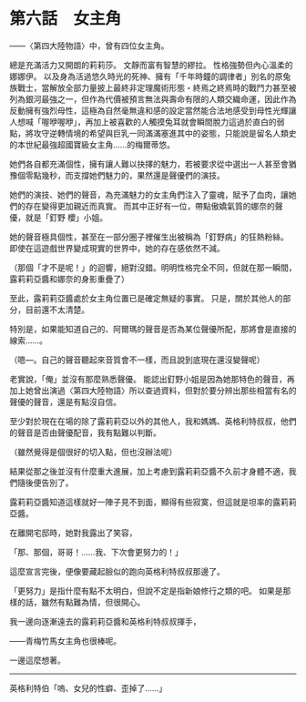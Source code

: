# 第六話　女主角

――〈第四大陸物語〉中，曾有四位女主角。

總是充滿活力又開朗的莉莉莎。
文靜而富有智慧的繆拉。
性格強勢但內心溫柔的娜娜伊。
以及身為活過悠久時光的死神、擁有「千年時鐘的調律者」別名的原兔族戰士，當解放全部力量披上最終非定理魔術形態・終焉之終焉時的戰鬥力甚至被列為銀河最強之一，但作為代價被預言無法與壽命有限的人類交織命運，因此作為反動擁有強烈母性，這極為自然毫無違和感的設定當然能合法地感受到母性光輝讓人想喊「喔咿喔咿」，再加上被喜歡的人觸摸兔耳就會瞬間脫力這過於直白的弱點，將攻守逆轉情境的希望與巨乳一同滿滿塞進其中的姿態，只能說是留名人類史的本世紀最強超國寶級女主角……的梅爾蒂悠。

她們各自都充滿個性，擁有讓人難以抉擇的魅力，若被要求從中選出一人甚至會猶豫個零點幾秒，而支撐她們魅力的，果然還是聲優們的演技。

她們的演技、她們的聲音，為充滿魅力的女主角們注入了靈魂，賦予了血肉，讓她們的存在變得更加親近而真實。
而其中正好有一位，帶點傲嬌氣質的娜奈的聲優，就是「釘野 櫻」小姐。

她的聲音極具個性，甚至在一部分圈子裡催生出被稱為「釘野病」的狂熱粉絲。
即使在這遊戲世界變成現實的世界中，她的存在感依然不減。

（那個「才不是呢！」的迴響，絕對沒錯。明明性格完全不同，但就在那一瞬間，露莉莉亞醬和娜奈的身影重疊了）

至此，露莉莉亞醬處於女主角位置已是確定無疑的事實。
只是，關於其他人的部分，目前還不太清楚。

特別是，如果能知道自己的、阿爾瑪的聲音是否為某位聲優所配，那將會是直接的線索……。

（嗯—。自己的聲音聽起來音質會不一樣，而且說到底現在還沒變聲呢）

老實說，「俺」並沒有那麼熟悉聲優。
能認出釘野小姐是因為她那特色的聲音，再加上她曾出演過〈第四大陸物語〉所以查過資料，但對於要分辨出那些相當有名的聲優的聲音，還是有點沒自信。

至少對於現在在場的除了露莉莉亞以外的其他人，我和媽媽、英格利特叔叔，他們的聲音是否由聲優配音，我有點難以判斷。

（雖然覺得是個很好的切入點，但也沒辦法呢）

結果從那之後並沒有什麼重大進展，加上考慮到露莉莉亞醬不久前才身體不適，我們隨後便告別了。

露莉莉亞醬知道這樣就好一陣子見不到面，顯得有些寂寞，但這就是坦率的露莉莉亞醬。

在離開宅邸時，她對我露出了笑容，

「那、那個，哥哥！……我、下次會更努力的！」

這麼宣言完後，便像要藏起臉似的跑向英格利特叔叔那邊了。

「更努力」是指什麼有點不太明白，但說不定是指新娘修行之類的吧。
如果是那樣的話，雖然有點難為情，但很開心。

我一邊向逐漸遠去的露莉莉亞醬和英格利特叔叔揮手，

――青梅竹馬女主角也很棒呢。

一邊這麼想著。

---

英格利特伯「嗚、女兒的性癖、歪掉了……」
